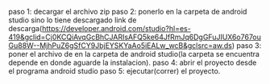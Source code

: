 paso 1: decargar el archivo zip
paso 2: ponerlo en la carpeta de android studio sino lo tiene descargado link de descarga(https://developer.android.com/studio?hl=es-419&gclid=Cj0KCQiAvqGcBhCJARIsAFQ5ke64JfRmJq6DgGFuJIUX6o767ouGu88W--MjhPuZ6gSfCY9JbjEYSKYaAo5iEALw_wcB&gclsrc=aw.ds)
paso 3: poner el archivo de en la carpeta de android studio(la carpeta se encuentra depende en donde aguarde la instalacion).
paso 4: abrir el proyecto desde el programa android studio 
paso 5: ejecutar(correr) el proyecto.
